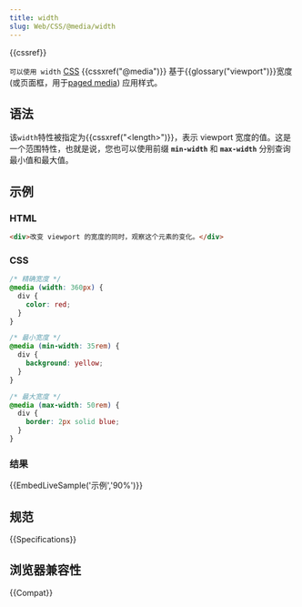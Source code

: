```yaml
---
title: width
slug: Web/CSS/@media/width
---
```


{{cssref}}

`可以使用 width` [CSS](/zh-CN/docs/CSS) {{cssxref("@media")}} 基于{{glossary("viewport")}}宽度 (或页面框，用于[paged media](/zh-CN/docs/Web/CSS/Paged_media)) 应用样式。

## 语法

该`width`特性被指定为{{cssxref("&lt;length&gt;")}}，表示 viewport 宽度的值。这是一个范围特性，也就是说，您也可以使用前缀 **`min-width`** 和 **`max-width`** 分别查询最小值和最大值。

## 示例

### HTML

```html
<div>改变 viewport 的宽度的同时，观察这个元素的变化。</div>
```

### CSS

```css
/* 精确宽度 */
@media (width: 360px) {
  div {
    color: red;
  }
}

/* 最小宽度 */
@media (min-width: 35rem) {
  div {
    background: yellow;
  }
}

/* 最大宽度 */
@media (max-width: 50rem) {
  div {
    border: 2px solid blue;
  }
}
```

### 结果

{{EmbedLiveSample('示例','90%')}}

## 规范

{{Specifications}}

## 浏览器兼容性

{{Compat}}
